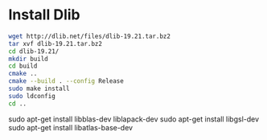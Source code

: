 # Install Dlib

```sh
wget http://dlib.net/files/dlib-19.21.tar.bz2
tar xvf dlib-19.21.tar.bz2
cd dlib-19.21/
mkdir build
cd build
cmake ..
cmake --build . --config Release
sudo make install
sudo ldconfig
cd ..
```


sudo apt-get install libblas-dev liblapack-dev
sudo apt-get install libgsl-dev
sudo apt-get install libatlas-base-dev 
